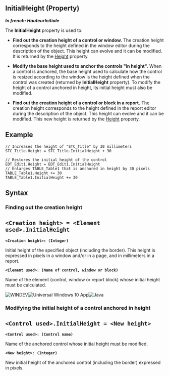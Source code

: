 


## InitialHeight (Property)

***In french: HauteurInitiale***
	



<a name="XUse"></a>
<a name="Use"></a>
<a name="description"></a>
The **InitialHeight** property is used to:

- **Find out the creation height of a control or window.**
	The creation height corresponds to the height defined in the window editor during the description of the object. This height can evolve and it can be modified. It is returned by the [Height](../Proprietes/2510050.md) property.

- **Modify the base height used to anchor the controls "in height".**
	When a control is anchored, the base height used to calculate how the control is resized according to the window is the height defined when the control was created (returned by **InitialHeight** property).
	To modify the height of a control anchored in height, its initial height must also be modified.

- **Find out the creation height of a control or block in a report.**
	The creation height corresponds to the height defined in the report editor during the description of the object. This height can evolve and it can be modified. This new height is returned by the [Height](../Proprietes/2510050.md) property.









<a name="Example1"></a>
<a name="sample_code"></a>

## Example


```wl
// Increases the height of "STC_Title" by 30 millimeters
STC_Title.Height = STC_Title.InitialHeight + 30
```
<a name="Example2"></a>

```wl
// Restores the initial height of the control
EDT_Edit1.Height = EDT_Edit1.InitialHeight
// Enlarges TABLE_Table1 that is anchored in height by 30 pixels
TABLE_Table1.Height += 30
TABLE_Table1.InitialHeight += 30
```

<a name="XSYNTAX"></a>
<a name="SYNTAX1"></a>

## Syntax

### Finding out the creation height

`<Creation height> = <Element used>.InitialHeight`
---

**`<Creation height>: (Integer)`**

Initial height of the specified object (including the border). This height is expressed in pixels in a window and/or in a page, and in millimeters in a report.

**`<Element used>: (Name of control, window or block)`**

Name of the element (control, window or report block) whose initial height must be calculated.  


<a name="SYNTAX2"></a>
![WINDEV](https://doc.pcsoft.fr/ext/images/us/WD.png)![Universal Windows 10 App](https://doc.pcsoft.fr/ext/images/us/UNIVERSALAPP.png)![Java](https://doc.pcsoft.fr/ext/images/us/JAVA.png) 
### Modifying the initial height of a control anchored in height

`<Control used>.InitialHeight = <New height>`
---

**`<Control used>: (Control name)`**

Name of the anchored control whose initial height must be modified.

**`<New height>: (Integer)`**

New initial height of the anchored control (including the border) expressed in pixels.  




